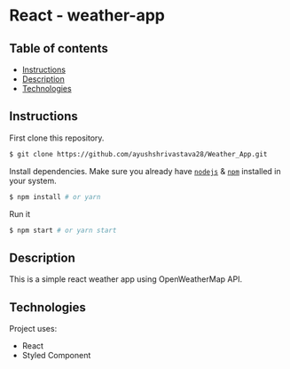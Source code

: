# React - weather-app

## Table of contents
* [Instructions](#Instructions)
* [Description](#Description)
* [Technologies](#Technologies)


## Instructions

First clone this repository.
```bash
$ git clone https://github.com/ayushshrivastava28/Weather_App.git
```

Install dependencies. Make sure you already have [`nodejs`](https://nodejs.org/en/) & [`npm`](https://www.npmjs.com/) installed in your system.
```bash
$ npm install # or yarn
```

Run it
```bash
$ npm start # or yarn start
```

## Description
This is a simple react weather app using OpenWeatherMap API.
 
## Technologies
Project uses:
* React
* Styled Component

